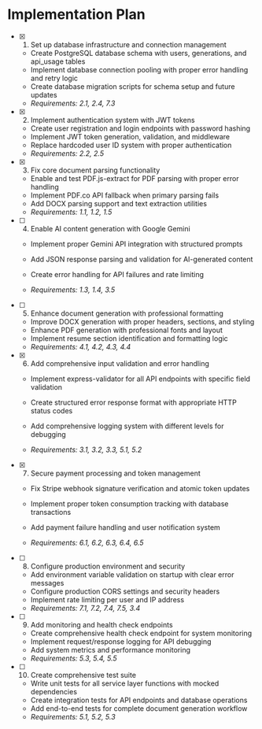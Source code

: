 # Implementation Plan

- [x] 1. Set up database infrastructure and connection management



  - Create PostgreSQL database schema with users, generations, and api_usage tables
  - Implement database connection pooling with proper error handling and retry logic
  - Create database migration scripts for schema setup and future updates
  - _Requirements: 2.1, 2.4, 7.3_


- [x] 2. Implement authentication system with JWT tokens


  - Create user registration and login endpoints with password hashing
  - Implement JWT token generation, validation, and middleware
  - Replace hardcoded user ID system with proper authentication
  - _Requirements: 2.2, 2.5_


- [x] 3. Fix core document parsing functionality


  - Enable and test PDF.js-extract for PDF parsing with proper error handling
  - Implement PDF.co API fallback when primary parsing fails
  - Add DOCX parsing support and text extraction utilities
  - _Requirements: 1.1, 1.2, 1.5_




- [ ] 4. Enable AI content generation with Google Gemini
  - Implement proper Gemini API integration with structured prompts



  - Add JSON response parsing and validation for AI-generated content
  - Create error handling for API failures and rate limiting
  - _Requirements: 1.3, 1.4, 3.5_


- [ ] 5. Enhance document generation with professional formatting
  - Improve DOCX generation with proper headers, sections, and styling
  - Enhance PDF generation with professional fonts and layout
  - Implement resume section identification and formatting logic
  - _Requirements: 4.1, 4.2, 4.3, 4.4_

- [x] 6. Add comprehensive input validation and error handling



  - Implement express-validator for all API endpoints with specific field validation
  - Create structured error response format with appropriate HTTP status codes
  - Add comprehensive logging system with different levels for debugging



  - _Requirements: 3.1, 3.2, 3.3, 5.1, 5.2_

- [x] 7. Secure payment processing and token management



  - Fix Stripe webhook signature verification and atomic token updates
  - Implement proper token consumption tracking with database transactions
  - Add payment failure handling and user notification system



  - _Requirements: 6.1, 6.2, 6.3, 6.4, 6.5_

- [ ] 8. Configure production environment and security
  - Add environment variable validation on startup with clear error messages
  - Configure production CORS settings and security headers
  - Implement rate limiting per user and IP address
  - _Requirements: 7.1, 7.2, 7.4, 7.5, 3.4_

- [ ] 9. Add monitoring and health check endpoints
  - Create comprehensive health check endpoint for system monitoring
  - Implement request/response logging for API debugging
  - Add system metrics and performance monitoring
  - _Requirements: 5.3, 5.4, 5.5_

- [ ] 10. Create comprehensive test suite
  - Write unit tests for all service layer functions with mocked dependencies
  - Create integration tests for API endpoints and database operations
  - Add end-to-end tests for complete document generation workflow
  - _Requirements: 5.1, 5.2, 5.3_